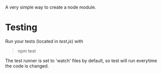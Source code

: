 A very simple way to create a node module.

# Testing
Run your tests (located in *test.js*) with
> npm test

The test runner is set to 'watch' files  by default, so test will run everytime the code is changed.

